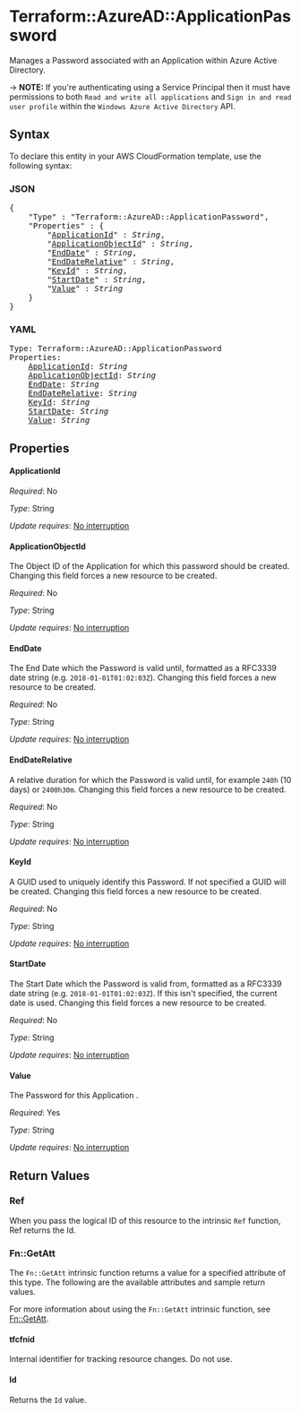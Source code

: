 # Terraform::AzureAD::ApplicationPassword

Manages a Password associated with an Application within Azure Active Directory.

-> **NOTE:** If you're authenticating using a Service Principal then it must have permissions to both `Read and write all applications` and `Sign in and read user profile` within the `Windows Azure Active Directory` API.

## Syntax

To declare this entity in your AWS CloudFormation template, use the following syntax:

### JSON

<pre>
{
    "Type" : "Terraform::AzureAD::ApplicationPassword",
    "Properties" : {
        "<a href="#applicationid" title="ApplicationId">ApplicationId</a>" : <i>String</i>,
        "<a href="#applicationobjectid" title="ApplicationObjectId">ApplicationObjectId</a>" : <i>String</i>,
        "<a href="#enddate" title="EndDate">EndDate</a>" : <i>String</i>,
        "<a href="#enddaterelative" title="EndDateRelative">EndDateRelative</a>" : <i>String</i>,
        "<a href="#keyid" title="KeyId">KeyId</a>" : <i>String</i>,
        "<a href="#startdate" title="StartDate">StartDate</a>" : <i>String</i>,
        "<a href="#value" title="Value">Value</a>" : <i>String</i>
    }
}
</pre>

### YAML

<pre>
Type: Terraform::AzureAD::ApplicationPassword
Properties:
    <a href="#applicationid" title="ApplicationId">ApplicationId</a>: <i>String</i>
    <a href="#applicationobjectid" title="ApplicationObjectId">ApplicationObjectId</a>: <i>String</i>
    <a href="#enddate" title="EndDate">EndDate</a>: <i>String</i>
    <a href="#enddaterelative" title="EndDateRelative">EndDateRelative</a>: <i>String</i>
    <a href="#keyid" title="KeyId">KeyId</a>: <i>String</i>
    <a href="#startdate" title="StartDate">StartDate</a>: <i>String</i>
    <a href="#value" title="Value">Value</a>: <i>String</i>
</pre>

## Properties

#### ApplicationId

_Required_: No

_Type_: String

_Update requires_: [No interruption](https://docs.aws.amazon.com/AWSCloudFormation/latest/UserGuide/using-cfn-updating-stacks-update-behaviors.html#update-no-interrupt)

#### ApplicationObjectId

The Object ID of the Application for which this password should be created. Changing this field forces a new resource to be created.

_Required_: No

_Type_: String

_Update requires_: [No interruption](https://docs.aws.amazon.com/AWSCloudFormation/latest/UserGuide/using-cfn-updating-stacks-update-behaviors.html#update-no-interrupt)

#### EndDate

The End Date which the Password is valid until, formatted as a RFC3339 date string (e.g. `2018-01-01T01:02:03Z`). Changing this field forces a new resource to be created.

_Required_: No

_Type_: String

_Update requires_: [No interruption](https://docs.aws.amazon.com/AWSCloudFormation/latest/UserGuide/using-cfn-updating-stacks-update-behaviors.html#update-no-interrupt)

#### EndDateRelative

A relative duration for which the Password is valid until, for example `240h` (10 days) or `2400h30m`. Changing this field forces a new resource to be created.

_Required_: No

_Type_: String

_Update requires_: [No interruption](https://docs.aws.amazon.com/AWSCloudFormation/latest/UserGuide/using-cfn-updating-stacks-update-behaviors.html#update-no-interrupt)

#### KeyId

A GUID used to uniquely identify this Password. If not specified a GUID will be created. Changing this field forces a new resource to be created.

_Required_: No

_Type_: String

_Update requires_: [No interruption](https://docs.aws.amazon.com/AWSCloudFormation/latest/UserGuide/using-cfn-updating-stacks-update-behaviors.html#update-no-interrupt)

#### StartDate

The Start Date which the Password is valid from, formatted as a RFC3339 date string (e.g. `2018-01-01T01:02:03Z`). If this isn't specified, the current date is used.  Changing this field forces a new resource to be created.

_Required_: No

_Type_: String

_Update requires_: [No interruption](https://docs.aws.amazon.com/AWSCloudFormation/latest/UserGuide/using-cfn-updating-stacks-update-behaviors.html#update-no-interrupt)

#### Value

The Password for this Application .

_Required_: Yes

_Type_: String

_Update requires_: [No interruption](https://docs.aws.amazon.com/AWSCloudFormation/latest/UserGuide/using-cfn-updating-stacks-update-behaviors.html#update-no-interrupt)

## Return Values

### Ref

When you pass the logical ID of this resource to the intrinsic `Ref` function, Ref returns the Id.

### Fn::GetAtt

The `Fn::GetAtt` intrinsic function returns a value for a specified attribute of this type. The following are the available attributes and sample return values.

For more information about using the `Fn::GetAtt` intrinsic function, see [Fn::GetAtt](https://docs.aws.amazon.com/AWSCloudFormation/latest/UserGuide/intrinsic-function-reference-getatt.html).

#### tfcfnid

Internal identifier for tracking resource changes. Do not use.

#### Id

Returns the <code>Id</code> value.


